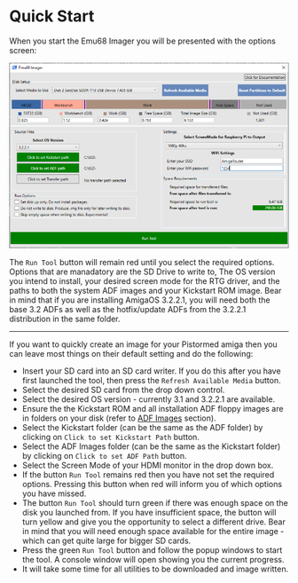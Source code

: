 # Quick Start

When you start the Emu68 Imager you will be presented with the options screen:

![Emu68 Imager Screenshot](images/screenshot1.png)

The `Run Tool` button will remain red until you select the required options.
Options that are manadatory are the SD Drive to write to, The OS version you intend to install, your desired screen mode for the RTG driver, and the paths to both the system ADF images and your Kickstart ROM image.
Bear in mind that if you are installing AmigaOS 3.2.2.1, you will need both the base 3.2 ADFs as well as the hotfix/update ADFs from the 3.2.2.1 distribution in the same folder.

---

If you want to quickly create an image for your Pistormed amiga then you can leave most things on their default setting and do the following:
- Insert your SD card into an SD card writer. If you do this after you have first launched the tool, then press the `Refresh Available Media` button.
- Select the desired SD card from the drop down control.
- Select the desired OS version - currently 3.1 and 3.2.2.1 are available.
- Ensure the the Kickstart ROM and all installation ADF floppy images are in folders on your disk (refer to [ADF Images](instructions.md#supplying-kickstart-rom-and-workbench-installation-floppies) section).
- Select the Kickstart folder (can be the same as the ADF folder) by clicking on `Click to set Kickstart Path` button.
- Select the ADF Images folder (can be the same as the Kickstart folder) by clicking on `Click to set ADF Path` button.
- Select the Screen Mode of your HDMI monitor in the drop down box.
- If the button `Run Tool` remains red then you have not set the required options. Pressing this button when red will inform you of which options you have missed.
- The button `Run Tool` should turn green if there was enough space on the disk you launched from. If you have insufficient space, the button will turn yellow and give you the opportunity to select a different drive. Bear in mind that you will need enough space available for the entire image - which can get quite large for bigger SD cards.
- Press the green `Run Tool` button and follow the popup windows to start the tool. A console window will open showing you the current progress.
- It will take some time for all utilities to be downloaded and image written.
